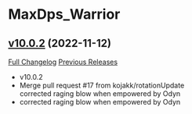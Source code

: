 # MaxDps_Warrior

## [v10.0.2](https://github.com/kaminaris/MaxDps-Warrior/tree/v10.0.2) (2022-11-12)
[Full Changelog](https://github.com/kaminaris/MaxDps-Warrior/compare/v10.0.1...v10.0.2) [Previous Releases](https://github.com/kaminaris/MaxDps-Warrior/releases)

- v10.0.2  
- Merge pull request #17 from kojakk/rotationUpdate  
    corrected raging blow when empowered by Odyn  
- corrected raging blow when empowered by Odyn  
